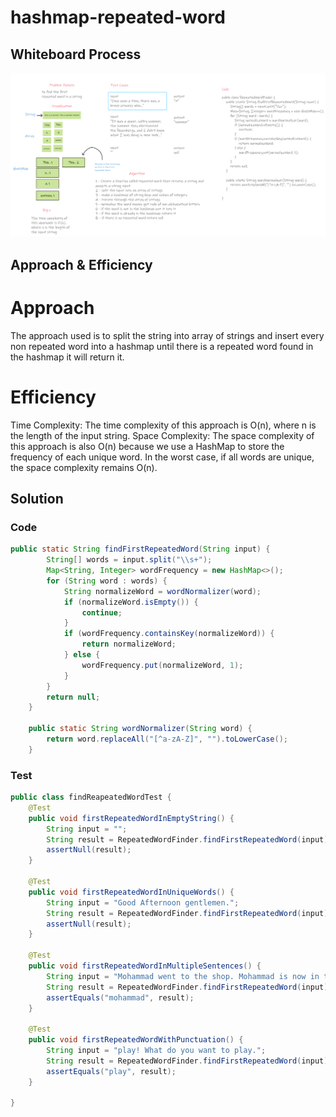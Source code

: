#  hashmap-repeated-word


## Whiteboard Process

![RepeatedWord](./RepeatedWord.PNG)
## Approach & Efficiency

# Approach
The approach used is to split the string into array of strings and insert every non repeated word into a hashmap
until there is a repeated word found in the hashmap it will return it.


# Efficiency
Time Complexity: The time complexity of this approach is O(n), where n is the length of the input string.
Space Complexity: The space complexity of this approach is also O(n) because we use a HashMap to store the frequency of each unique word. In the worst case, if all words are unique, the space complexity remains O(n).
## Solution

### Code 

```java
public static String findFirstRepeatedWord(String input) {
        String[] words = input.split("\\s+");
        Map<String, Integer> wordFrequency = new HashMap<>();
        for (String word : words) {
            String normalizeWord = wordNormalizer(word);
            if (normalizeWord.isEmpty()) {
                continue;
            }
            if (wordFrequency.containsKey(normalizeWord)) {
                return normalizeWord;
            } else {
                wordFrequency.put(normalizeWord, 1);
            }
        }
        return null;
    }

    public static String wordNormalizer(String word) {
        return word.replaceAll("[^a-zA-Z]", "").toLowerCase();
    }
```

### Test

```java
public class findReapeatedWordTest {
    @Test
    public void firstRepeatedWordInEmptyString() {
        String input = "";
        String result = RepeatedWordFinder.findFirstRepeatedWord(input);
        assertNull(result);
    }

    @Test
    public void firstRepeatedWordInUniqueWords() {
        String input = "Good Afternoon gentlemen.";
        String result = RepeatedWordFinder.findFirstRepeatedWord(input);
        assertNull(result);
    }

    @Test
    public void firstRepeatedWordInMultipleSentences() {
        String input = "Mohammad went to the shop. Mohammad is now in the garden";
        String result = RepeatedWordFinder.findFirstRepeatedWord(input);
        assertEquals("mohammad", result);
    }

    @Test
    public void firstRepeatedWordWithPunctuation() {
        String input = "play! What do you want to play.";
        String result = RepeatedWordFinder.findFirstRepeatedWord(input);
        assertEquals("play", result);
    }

}
```